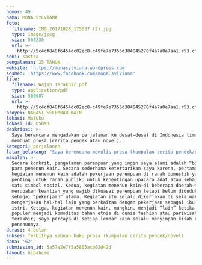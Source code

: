 ```yaml
---
nomor: 49
nama: MONA SYLVIANA
foto:
  filename: IMG_20171028_175037 (2).jpg
  type: image/jpeg
  size: 565230
  url: >-
    http://5c4cf848f6454dc02ec8-c49fe7e7355d384845270f4a7a0a7aa1.r53.cf2.rackcdn.com/ffb5fd23-cab2-489c-a934-0dd7aef2e511/IMG_20171028_175037%20(2).jpg
seni: sastra
pengalaman: 25 TAHUN
website: 'https://monasylviana.wordpress.com'
sosmed: 'https://www.facebook.com/mona.sylviana'
file:
  filename: Wajah Terakhir.pdf
  type: application/pdf
  size: 500687
  url: >-
    http://5c4cf848f6454dc02ec8-c49fe7e7355d384845270f4a7a0a7aa1.r53.cf2.rackcdn.com/9c50e917-767c-4fb2-b826-88fb8d772602/Wajah%20Terakhir.pdf
proyek: NARASI SELEMBAR KAIN
lokasi: Maluku
lokasi_id: Q5093
deskripsi: >-
  Saya berencana mengadakan perjalanan ke desa(-desa) di Indonesia timur untuk
  membuat prosa (cerita pendek atau novel).
kategori: perjalanan
latar_belakang: "Saya berencana menulis prosa (kumpulan cerita pendek/novel) yang berbeda dari tema yang biasa saya geluti, yaitu mengenai kisah perempuan(-perempuan) di timur Indonesia. Pilihan tema tersebut berangkat dari kesadaran bahwa perempuan memiliki kekhasan dalam mengalami peristiwa, beragam cara mengolah pengalaman, serta kemampuan membahasakan pengalaman. Pengalaman masing-masing perempuan selain terikat biografi personal, juga konteks sosial-historis-budaya. Demikian halnya dengan perempuan(-perempuan) di Indonesia bagian timur.\r\n\r\nSaya percaya, dengan mengalami tinggal—walau tidak lama—di suatu daerah yang konteks sosial-historis-budaya berbeda dengan keseharian saya akan memperkaya pemahaman saya mengenai pengalaman banyak perempuan “lain”. Tubuh akan mencerap suara yang lain dan  merasai suasana yang tidak biasa dialami. Berada bersama pengalaman perempuan lain, saya anggap penting karena sangat mungkin cara saya melihat selama ini terjebak stereotipe atau prasangka negatif. Mempunyai kesempatan berada bersama dan bersama mengalami peristiwa adalah suatu kekayaan tak ternilai bagi seorang penulis. Kekayaan itu saya harapkan akan memperkaya tulisan-tulisan saya, yang saya harapkan juga memperkaya pembaca buku saya. "
masalah: >-
  Secara konkrit, pengalaman perempuan yang ingin saya alami adalah “biografi”
  para penenun kain. Secara sederhana ketertarikan saya karena, pertama,
  kegiatan menenun kain adalah pekerjaan perempuan di ranah domestik yang
  penting untuk ranah publik: untuk kepentingan upacara adat atau sebagai salah
  satu simbol sosial. Kedua, kegiatan menenun kain—di beberapa daerah—masih
  merupakan keahlian yang wajib dikuasai perempuan tetapi belum didudukkan
  sebagai “pekerjaan” utama. Kegiatan itu selalu dikerjakan di sela waktu
  mengerjakan hal-hal lain yang berkaitan dengan pekerjaan sebagai ibu atau
  istri. Ketiga, kegiatan menenun kain, mungkin, menjadi “lain” ketika telah
  populer menjadi komoditas bahan etnis di dunia fashion atau pariwisata. Dan,
  terakhir, saya percaya di setiap lembar kain selalu menyimpan kisah khas para
  penenunnya.
durasi: 4 bulan
sukses: Terbitnya sebuah buku prosa (kumpulan cerita pendek/novel)
dana: '62'
submission_id: 5a57a2e7f5a5805acb02d42d
layout: hibahcme
---
```

